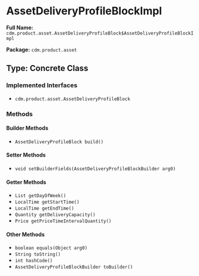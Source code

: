 # AssetDeliveryProfileBlockImpl

**Full Name:** `cdm.product.asset.AssetDeliveryProfileBlock$AssetDeliveryProfileBlockImpl`

**Package:** `cdm.product.asset`

## Type: Concrete Class

### Implemented Interfaces

- `cdm.product.asset.AssetDeliveryProfileBlock`

### Methods

#### Builder Methods

- `AssetDeliveryProfileBlock build()`

#### Setter Methods

- `void setBuilderFields(AssetDeliveryProfileBlockBuilder arg0)`

#### Getter Methods

- `List getDayOfWeek()`
- `LocalTime getStartTime()`
- `LocalTime getEndTime()`
- `Quantity getDeliveryCapacity()`
- `Price getPriceTimeIntervalQuantity()`

#### Other Methods

- `boolean equals(Object arg0)`
- `String toString()`
- `int hashCode()`
- `AssetDeliveryProfileBlockBuilder toBuilder()`

